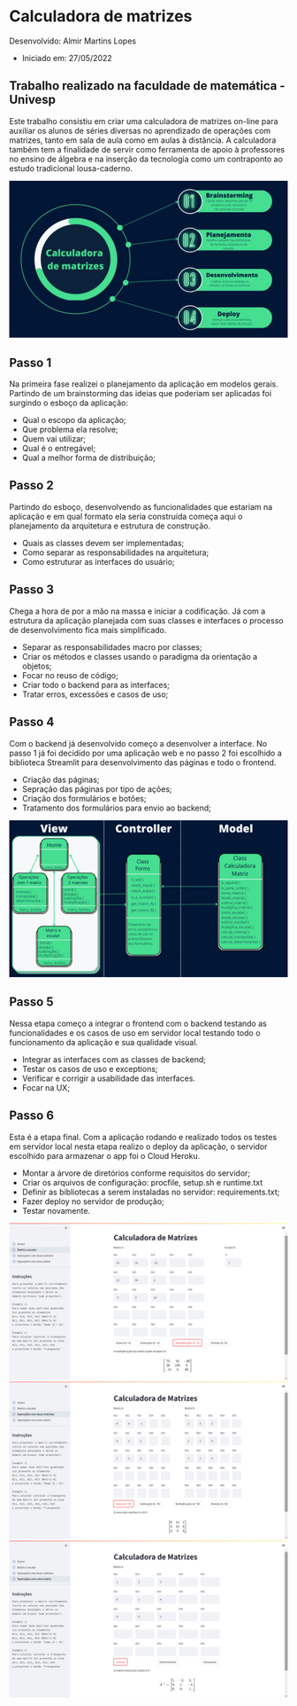 # Calculadora de matrizes

Desenvolvido: Almir Martins Lopes
- Iniciado em: 27/05/2022
## Trabalho realizado na faculdade de matemática - Univesp

Este trabalho consistiu em criar uma calculadora de matrizes on-line para auxiliar os alunos de séries diversas no aprendizado de operações com matrizes, tanto em sala de aula como em aulas à distãncia. A calculadora também tem a finalidade de servir como ferramenta de apoio à professores no ensino de álgebra e na inserção da tecnologia como um contraponto ao estudo tradicional lousa-caderno.

![Planejandamento](https://raw.githubusercontent.com/almir-martins/calculadora_matrizes/main/img/plan.png)
## Passo 1

Na primeira fase realizei o planejamento da aplicação em modelos gerais. Partindo de um brainstorming das ideias que poderiam ser aplicadas foi surgindo o esboço da aplicação:

- Qual o escopo da aplicação;
- Que problema ela resolve;
- Quem vai utilizar;
- Qual é o entregável;
- Qual a melhor forma de distribuição;

## Passo 2
Partindo do esboço, desenvolvendo as funcionalidades que estariam na aplicação e em qual formato ela seria construída começa aqui o planejamento da arquitetura e estrutura de construção.

- Quais as classes devem ser implementadas;
- Como separar as responsabilidades na arquitetura;
- Como estruturar as interfaces do usuário;

## Passo 3
Chega a hora de por a mão na massa e iniciar a codificação. Já com a estrutura da aplicação planejada com suas classes e interfaces o processo de desenvolvimento fica mais simplificado.

- Separar as responsabilidades macro por classes;
- Criar os métodos e classes usando o paradigma da orientação a objetos;
- Focar no reuso de código;
- Criar todo o backend para as interfaces;
- Tratar erros, excessões e casos de uso;

## Passo 4
Com o backend já desenvolvido começo a desenvolver a interface. No passo 1 já foi decidido por uma aplicação web e no passo 2 foi escolhido a biblioteca Streamlit para desenvolvimento das páginas e todo o frontend.

- Criação das páginas;
- Sepração das páginas por tipo de ações;
- Criação dos formulários e botões;
- Tratamento dos formulários para envio ao backend;

![Aplicação](https://raw.githubusercontent.com/almir-martins/calculadora_matrizes/main/img/serv.png)
## Passo 5
Nessa etapa começo a integrar o frontend com o backend testando as funcionalidades e os casos de uso em servidor local testando todo o funcionamento da aplicação e sua qualidade visual.

- Integrar as interfaces com as classes de backend;
- Testar os casos de uso e exceptions;
- Verificar e corrigir a usabilidade das interfaces.
- Focar na UX;

## Passo 6
Esta é a etapa final. Com a aplicação rodando e realizado todos os testes em servidor local nesta etapa realizo o deploy da aplicação, o servidor escolhido para armazenar o app foi o Cloud Heroku.

- Montar a árvore de diretórios conforme requisitos do servidor;
- Criar os arquivos de configuração: procfile, setup.sh e runtime.txt
- Definir as bibliotecas a serem instaladas no servidor: requirements.txt;
- Fazer deploy no servidor de produção;
- Testar novamente.

![Matriz e escalar](https://raw.githubusercontent.com/almir-martins/calculadora_matrizes/main/img/matriz.jpg)
![Operações com duas matrizes](https://raw.githubusercontent.com/almir-martins/calculadora_matrizes/main/img/matriz2.jpg)
![Operações com uma matriz](https://raw.githubusercontent.com/almir-martins/calculadora_matrizes/main/img/matriz3.jpg)